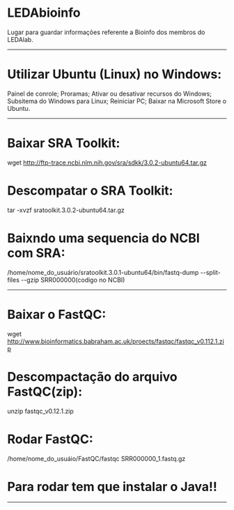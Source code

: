 # LEDAbioinfo
Lugar para guardar informações referente a Bioinfo dos membros do LEDAlab.


--------------------------------------------------------------------------

# Utilizar Ubuntu (Linux) no Windows:

Painel de conrole;
Proramas;
Ativar ou desativar recursos do Windows;
Subsitema do Windows para Linux;
Reiniciar PC;
Baixar na Microsoft Store o Ubuntu.

--------------------------------------------------------------------------

# Baixar SRA Toolkit:

wget http://ftp-trace.ncbi.nlm.nih.gov/sra/sdkk/3.0.2-ubuntu64.tar.gz

# Descompatar o SRA Toolkit: 

tar -xvzf sratoolkit.3.0.2-ubuntu64.tar.gz

# Baixndo uma sequencia do NCBI com SRA:

/home/nome_do_usuário/sratoolkit.3.0.1-ubuntu64/bin/fastq-dump --split-files --gzip SRR000000(codigo no NCBI)

--------------------------------------------------------------------------

# Baixar o FastQC:

wget http://www.bioinformatics.babraham.ac.uk/proects/fastqc/fastqc_v0.112.1.zip 

# Descompactação do arquivo FastQC(zip):

unzip fastqc_v0.12.1.zip

# Rodar FastQC:

/home/nome_do_usuáio/FastQC/fastqc SRR000000_1.fastq.gz

# Para rodar tem que instalar o Java!!
--------------------------------------------------------------------------
